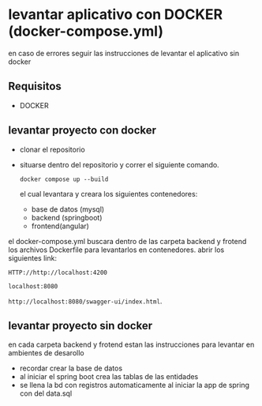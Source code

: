 
  
# levantar aplicativo con DOCKER (docker-compose.yml)

en caso de errores seguir las instrucciones de levantar el aplicativo sin docker 

  ## Requisitos
- DOCKER

## levantar proyecto con docker

- clonar el repositorio
- situarse dentro del repositorio y correr el siguiente comando.

      docker compose up --build

  el cual levantara y creara los siguientes contenedores:
  - base de datos (mysql)
  - backend (springboot)
  - frontend(angular)

el   docker-compose.yml buscara dentro de las carpeta backend y frotend los archivos Dockerfile para levantarlos en contenedores.
abrir los siguientes link:

    HTTP://http://localhost:4200

 `localhost:8080`
 
`http://localhost:8080/swagger-ui/index.html`.

  ## levantar proyecto sin docker
  en cada carpeta backend y frotend estan las instrucciones para levantar en ambientes de desarollo 

  - recordar crear la base de datos
  - al iniciar el spring boot crea las tablas de las entidades
  - se llena la bd con registros automaticamente al iniciar la app de spring con del data.sql 






  